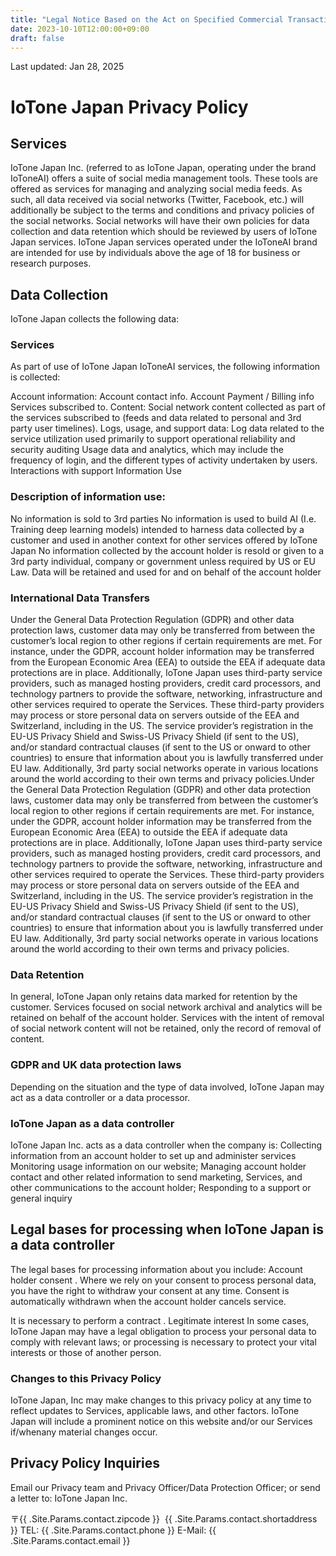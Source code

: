 ```yaml
---
title: "Legal Notice Based on the Act on Specified Commercial Transactions"
date: 2023-10-10T12:00:00+09:00
draft: false
---
```



Last updated: Jan 28, 2025

# IoTone Japan Privacy Policy

## Services

IoTone Japan Inc. (referred to as IoTone Japan, operating under the brand IoToneAI) offers a suite of social media management tools. These tools are offered as services for managing and analyzing social media feeds. As such, all data received via social networks (Twitter, Facebook, etc.) will additionally be subject to the terms and conditions and privacy policies of the social networks. Social networks will have their own policies for data collection and data retention which should be reviewed by users of IoTone Japan services.
IoTone Japan services operated under the IoToneAI brand are intended for use by individuals above the age of 18 for business or research purposes.


## Data Collection

IoTone Japan collects the following data:


### Services

As part of use of IoTone Japan IoToneAI services, the following information is collected:


Account information:
Account contact info.
Account Payment / Billing info
Services subscribed to.
Content:
Social network content collected as part of the services subscribed to (feeds and data related to personal and 3rd party user timelines).
Logs, usage, and support data:
Log data related to the service utilization used primarily to support operational reliability and security auditing
Usage data and analytics, which may include the frequency of login, and the different types of activity undertaken by users.
Interactions with support
Information Use

### Description of information use:

No information is sold to 3rd parties
No information is used to build AI (I.e. Training deep learning models) intended to harness data collected by a customer and used in another context for other services offered by IoTone Japan
No information collected by the account holder is resold or given to a 3rd party individual, company or government unless required by US or EU Law.
Data will be retained and used for and on behalf of the account holder

### International Data Transfers

Under the General Data Protection Regulation (GDPR) and other data protection laws, customer data may only be transferred from between the customer’s local region to other regions if certain requirements are met. For instance, under the GDPR, account holder information may be transferred from the European Economic Area (EEA) to outside the EEA if adequate data protections are in place. Additionally, IoTone Japan uses third-party service providers, such as managed hosting providers, credit card processors, and technology partners to provide the software, networking, infrastructure and other services required to operate the Services. These third-party providers may process or store personal data on servers outside of the EEA and Switzerland, including in the US. The service provider’s registration in the EU-US Privacy Shield and Swiss-US Privacy Shield (if sent to the US), and/or standard contractual clauses (if sent to the US or onward to other countries) to ensure that information about you is lawfully transferred under EU law. Additionally, 3rd party social networks operate in various locations around the world according to their own terms and privacy policies.Under the General Data Protection Regulation (GDPR) and other data protection laws, customer data may only be transferred from between the customer’s local region to other regions if certain requirements are met. For instance, under the GDPR, account holder information may be transferred from the European Economic Area (EEA) to outside the EEA if adequate data protections are in place. Additionally, IoTone Japan uses third-party service providers, such as managed hosting providers, credit card processors, and technology partners to provide the software, networking, infrastructure and other services required to operate the Services. These third-party providers may process or store personal data on servers outside of the EEA and Switzerland, including in the US. The service provider’s registration in the EU-US Privacy Shield and Swiss-US Privacy Shield (if sent to the US), and/or standard contractual clauses (if sent to the US or onward to other countries) to ensure that information about you is lawfully transferred under EU law. Additionally, 3rd party social networks operate in various locations around the world according to their own terms and privacy policies.


### Data Retention

In general, IoTone Japan only retains data marked for retention by the customer. Services focused on social network archival and analytics will be retained on behalf of the account holder. Services with the intent of removal of social network content will not be retained, only the record of removal of content.


### GDPR and UK data protection laws

Depending on the situation and the type of data involved, IoTone Japan may act as a data controller or a data processor.


### IoTone Japan as a data controller

IoTone Japan Inc. acts as a data controller when the company is:
Collecting information from an account holder to set up and administer services
Monitoring usage information on our website;
Managing account holder contact and other related information to send marketing, Services, and other communications to the account holder;
Responding to a support or general inquiry

## Legal bases for processing when IoTone Japan is a data controller

The legal bases for processing information about you include:
Account holder consent . Where we rely on your consent to process personal data, you have the right to withdraw your consent at any time. Consent is automatically withdrawn when the account holder cancels service.

It is necessary to perform a contract .
Legitimate interest
In some cases, IoTone Japan may have a legal obligation to process your personal data to comply with relevant laws; or processing is necessary to protect your vital interests or those of another person.

### Changes to this Privacy Policy

IoTone Japan, Inc may make changes to this privacy policy at any time to reflect updates to Services, applicable laws, and other factors. IoTone Japan will include a prominent notice on this website and/or our Services if/whenany material changes occur.


## Privacy Policy Inquiries

Email our Privacy team and Privacy Officer/Data Protection Officer; or send a letter to: IoTone Japan Inc. 

〒{{ .Site.Params.contact.zipcode }}&nbsp;&nbsp;{{ .Site.Params.contact.shortaddress }}
TEL: {{ .Site.Params.contact.phone }}
E-Mail: {{ .Site.Params.contact.email }}